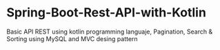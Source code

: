 # Spring-Boot-Rest-API-with-Kotlin
Basic API REST using kotlin programming languaje, Pagination, Search &amp; Sorting using MySQL and MVC desing pattern
